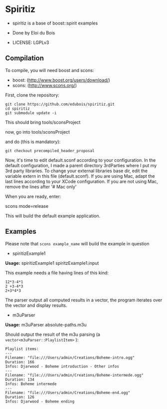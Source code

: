 # Spiritiz

* spiritiz is a base of boost::spirit examples

* Done by Eloi du Bois

* LICENSE: LGPLv3

## Compilation

To compile, you will need boost and scons:

* boost: (http://www.boost.org/users/download/)
* scons: (http://www.scons.org/)

First, clone the repository:

```
git clone https://github.com/edubois/spiritiz.git
cd spiritiz
git submodule update -i
```

This should bring tools/sconsProject

now, go into tools/sconsProject

and do (this is mandatory):

```git checkout precompiled_header_proposal```


Now, it's time to edit default.sconf according to your configuration.
In the default configuration, I made a parent directory 3rdParties where I put
my 3rd party libraries. To change your external libraries base dir, 
edit the variable extern in this file (default.sconf).
If you are using Mac, adapt the last lines according to your
XCode configuration.
If you are not using Mac, remove the lines after '# Mac only'

When you are ready, enter:

scons mode=release

This will build the default example application.


## Examples

Please note that ```scons example_name``` will build the example in question

* spiritizExample1

**Usage:** spiritizExample1 spiritzExample1.input 

This example needs a file having lines of this kind:

```
12*3-4*1
2 +3-4*3
2+3*4*3
```

The parser output all computed results in a vector<double>, the program iterates over the vector and display results.


* m3uParser

**Usage:** m3uParser absolute-paths.m3u

Should output the result of the m3u parsing (a ```vector<m3uParser::PlaylistItem>``` ):

```
Playlist items: 
---
Filename: "file:///Users/admin/Creations/Boheme-intro.ogg"
Duration: 166
Infos: Djarwood - Boheme introduction - Other infos
---
Filename: "file:///Users/admin/Creations/Boheme-intermede.ogg"
Duration: 134
Infos: Boheme intermede
---
Filename: "file:///Users/admin/Creations/Boheme-end.ogg"
Duration: 126
Infos: Djarwood - Boheme ending
```

 
